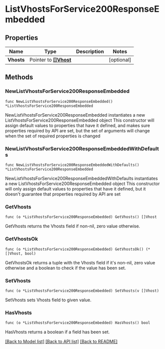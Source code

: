 # ListVhostsForService200ResponseEmbedded

## Properties

Name | Type | Description | Notes
------------ | ------------- | ------------- | -------------
**Vhosts** | Pointer to [**[]Vhost**](Vhost.md) |  | [optional] 

## Methods

### NewListVhostsForService200ResponseEmbedded

`func NewListVhostsForService200ResponseEmbedded() *ListVhostsForService200ResponseEmbedded`

NewListVhostsForService200ResponseEmbedded instantiates a new ListVhostsForService200ResponseEmbedded object
This constructor will assign default values to properties that have it defined,
and makes sure properties required by API are set, but the set of arguments
will change when the set of required properties is changed

### NewListVhostsForService200ResponseEmbeddedWithDefaults

`func NewListVhostsForService200ResponseEmbeddedWithDefaults() *ListVhostsForService200ResponseEmbedded`

NewListVhostsForService200ResponseEmbeddedWithDefaults instantiates a new ListVhostsForService200ResponseEmbedded object
This constructor will only assign default values to properties that have it defined,
but it doesn't guarantee that properties required by API are set

### GetVhosts

`func (o *ListVhostsForService200ResponseEmbedded) GetVhosts() []Vhost`

GetVhosts returns the Vhosts field if non-nil, zero value otherwise.

### GetVhostsOk

`func (o *ListVhostsForService200ResponseEmbedded) GetVhostsOk() (*[]Vhost, bool)`

GetVhostsOk returns a tuple with the Vhosts field if it's non-nil, zero value otherwise
and a boolean to check if the value has been set.

### SetVhosts

`func (o *ListVhostsForService200ResponseEmbedded) SetVhosts(v []Vhost)`

SetVhosts sets Vhosts field to given value.

### HasVhosts

`func (o *ListVhostsForService200ResponseEmbedded) HasVhosts() bool`

HasVhosts returns a boolean if a field has been set.


[[Back to Model list]](../README.md#documentation-for-models) [[Back to API list]](../README.md#documentation-for-api-endpoints) [[Back to README]](../README.md)


